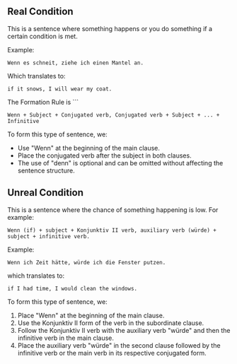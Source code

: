 ## Real Condition
This is a sentence where something happens or you do something if a certain condition is met.

Example:
```
Wenn es schneit, ziehe ich einen Mantel an.
```
Which translates to:
```
if it snows, I will wear my coat.
```

The Formation Rule is ```
```
Wenn + Subject + Conjugated verb, Conjugated verb + Subject + ... + Infinitive
```
To form this type of sentence, we:

- Use "Wenn" at the beginning of the main clause.
- Place the conjugated verb after the subject in both clauses.
- The use of "denn" is optional and can be omitted without affecting the sentence structure.

## Unreal Condition
This is a sentence where the chance of something happening is low. For example:

```
Wenn (if) + subject + Konjunktiv II verb, auxiliary verb (würde) + subject + infinitive verb.
```

Example:

```
Wenn ich Zeit hätte, würde ich die Fenster putzen.
```

which translates to:

```
if I had time, I would clean the windows.
```

To form this type of sentence, we:

1. Place "Wenn" at the beginning of the main clause.
2. Use the Konjunktiv II form of the verb in the subordinate clause.
3. Follow the Konjunktiv II verb with the auxiliary verb "würde" and then the infinitive verb in the main clause.
4. Place the auxiliary verb "würde" in the second clause followed by the infinitive verb or the main verb in its respective conjugated form.